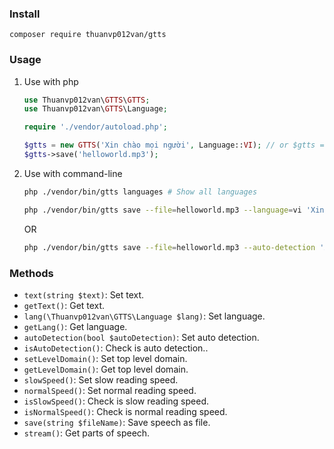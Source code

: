 ### Install
```
composer require thuanvp012van/gtts
```
### Usage
1. Use with php
    ```php
    use Thuanvp012van\GTTS\GTTS;
    use Thuanvp012van\GTTS\Language;

    require './vendor/autoload.php';

    $gtts = new GTTS('Xin chào mọi người', Language::VI); // or $gtts = (new GTTS('Xin chào mọi người'))->autoDetection(true);
    $gtts->save('helloworld.mp3');
    ```

2. Use with command-line
    ```bash
    php ./vendor/bin/gtts languages # Show all languages
    ```
    ```bash
    php ./vendor/bin/gtts save --file=helloworld.mp3 --language=vi 'Xin chào mọi người' # Convert text to speech.
    ```
    OR
    ```bash
    php ./vendor/bin/gtts save --file=helloworld.mp3 --auto-detection 'Xin chào mọi người' # Automatic language detection.
    ```

### Methods
* `text(string $text)`: Set text.
* `getText()`: Get text.
* `lang(\Thuanvp012van\GTTS\Language $lang)`: Set language.
* `getLang()`: Get language.
* `autoDetection(bool $autoDetection)`: Set auto detection.
* `isAutoDetection()`: Check is auto detection..
* `setLevelDomain()`: Set top level domain.
* `getLevelDomain()`: Get top level domain.
* `slowSpeed()`: Set slow reading speed.
* `normalSpeed()`: Set normal reading speed.
* `isSlowSpeed()`: Check is slow reading speed.
* `isNormalSpeed()`: Check is normal reading speed.
* `save(string $fileName)`: Save speech as file.
* `stream()`: Get parts of speech.
